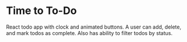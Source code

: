 # Time to To-Do
React todo app with clock and animated buttons. A user can add, delete, and mark todos as complete. Also has ability to filter todos by status.

